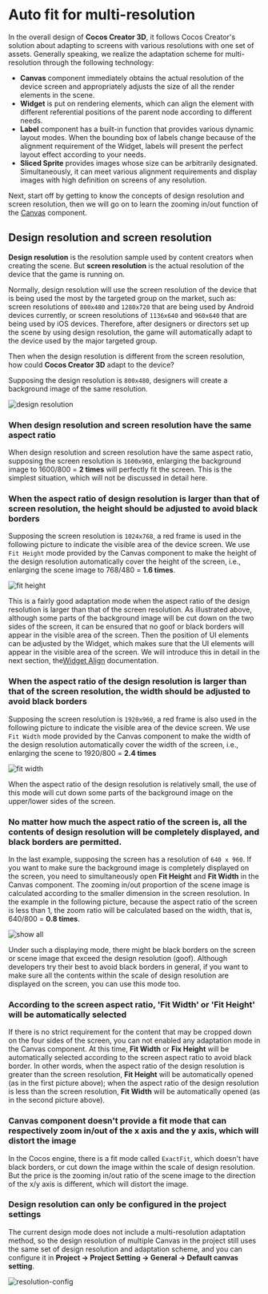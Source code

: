 # Auto fit for multi-resolution

In the overall design of **Cocos Creator 3D**, it follows Cocos Creator's solution about adapting to screens with various resolutions with one set of assets. Generally speaking, we realize the adaptation scheme for multi-resolution through the following technology:

- __Canvas__ component immediately obtains the actual resolution of the device screen and appropriately adjusts the size of all the render elements in the scene.
- __Widget__ is put on rendering elements, which can align the element with different referential positions of the parent node according to different needs.
- __Label__ component has a built-in function that provides various dynamic layout modes. When the bounding box of labels change because of the alignment requirement of the Widget, labels will present the perfect layout effect according to your needs.
- __Sliced Sprite__ provides images whose size can be arbitrarily designated. Simultaneously, it can meet various alignment requirements and display images with high definition on screens of any resolution.

Next, start off by getting to know the concepts of design resolution and screen resolution, then we will go on to learn the zooming in/out function of the [Canvas](../editor/canvas.md) component.

## Design resolution and screen resolution

__Design resolution__ is the resolution sample used by content creators when creating the scene. But __screen resolution__ is the actual resolution of the device that the game is running on.

Normally, design resolution will use the screen resolution of the device that is being used the most by the targeted group on the market, such as: screen resolutions of `800x480` and `1280x720` that are being used by Android devices currently, or screen resolutions of `1136x640` and `960x640` that are being used by iOS devices. Therefore, after designers or directors set up the scene by using design resolution, the game will automatically adapt to the device used by the major targeted group.

Then when the design resolution is different from the screen resolution, how could **Cocos Creator 3D** adapt to the device?

Supposing the design resolution is `800x480`, designers will create a background image of the same resolution.

![design resolution](multi-resolution/design_resolution.png)

### When design resolution and screen resolution have the same aspect ratio

When design resolution and screen resolution have the same aspect ratio, supposing the screen resolution is `1600x960`, enlarging the background image to 1600/800 = __2 times__ will perfectly fit the screen. This is the simplest situation, which will not be discussed in detail here.

### When the aspect ratio of design resolution is larger than that of screen resolution, the height should be adjusted to avoid black borders

Supposing the screen resolution is `1024x768`, a red frame is used in the following picture to indicate the visible area of the device screen. We use `Fit Height` mode provided by the Canvas component to make the height of the design resolution automatically cover the height of the screen, i.e., enlarging the scene image to 768/480 = __1.6 times__.

![fit height](multi-resolution/fit_height.png)

This is a fairly good adaptation mode when the aspect ratio of the design resolution is larger than that of the screen resolution. As illustrated above, although some parts of the background image will be cut down on the two sides of the screen, it can be ensured that no goof or black borders will appear in the visible area of the screen. Then the position of UI elements can be adjusted by the Widget, which makes sure that the UI elements will appear in the visible area of the screen. We will introduce this in detail in the next section, the[Widget Align](widget-align.md) documentation.

### When the aspect ratio of the design resolution is larger than that of the screen resolution, the width should be adjusted to avoid black borders

Supposing the screen resolution is `1920x960`, a red frame is also used in the following picture to indicate the visible area of the device screen. We use `Fit Width` mode provided by the Canvas component to make the width of the design resolution automatically cover the width of the screen, i.e., enlarging the scene to 1920/800 = __2.4 times__

![fit width](multi-resolution/fit_width.png)

When the aspect ratio of the design resolution is relatively small, the use of this mode will cut down some parts of the background image on the upper/lower sides of the screen.

### No matter how much the aspect ratio of the screen is, all the contents of design resolution will be completely displayed, and black borders are permitted.

In the last example, supposing the screen has a resolution of `640 x 960`. If you want to make sure the background image is completely displayed on the screen, you need to simultaneously open __Fit Height__ and __Fit Width__ in the Canvas component. The zooming in/out proportion of the scene image is calculated according to the smaller dimension in the screen resolution. In the example in the following picture, because the aspect ratio of the screen is less than 1, the zoom ratio will be calculated based on the width, that is, 640/800 = __0.8 times__.

![show all](multi-resolution/show_all.png)

Under such a displaying mode, there might be black borders on the screen or scene image that exceed the design resolution (goof). Although developers try their best to avoid black borders in general, if you want to make sure all the contents within the scale of design resolution are displayed on the screen, you can use this mode too.

### According to the screen aspect ratio, 'Fit Width' or 'Fit Height' will be automatically selected

If there is no strict requirement for the content that may be cropped down on the four sides of the screen, you can not enabled any adaptation mode in the Canvas component. At this time, __Fit Width__ or __Fix Height__ will be automatically selected according to the screen aspect ratio to avoid black border. In other words, when the aspect ratio of the design resolution is greater than the screen resolution, __Fit Height__ will be automatically opened (as in the first picture above); when the aspect ratio of the design resolution is less than the screen resolution, __Fit Width__ will be automatically opened (as in the second picture above).

### Canvas component doesn't provide a fit mode that can respectively zoom in/out of the x axis and the y axis, which will distort the image

In the Cocos engine, there is a fit mode called `ExactFit`, which doesn't have black borders, or cut down the image within the scale of design resolution. But the price is the zooming in/out ratio of the scene image to the direction of the x/y axis is different, which will distort the image.

### Design resolution can only be configured in the project settings

The current design mode does not include a multi-resolution adaptation method, so the design resolution of multiple Canvas in the project still uses the same set of design resolution and adaptation scheme, and you can configure it in __Project -> Project Setting -> General -> Default canvas setting__.

![resolution-config](multi-resolution/resolution_config.png)
